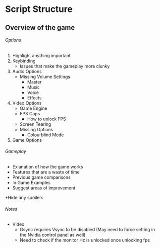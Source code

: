 # Script Structure

## Overview of the game

###### Options

1. Highlight anything important
2. Keybinding
    - Issues that make the gameplay more clunky
3. Audio Options
    - Missing Volume Settings
        - Master
        - Music
        - Voice
        - Effects
4. Video Options
    - Game Engine
    - FPS Caps
        - How to unlock FPS
    - Screen Tearing
    - Missing Options
        - Colourblind Mode
5. Game Options

###### Gameplay

- Exlanation of how the game works
- Features that are a waste of time
- Previous game comparisons
- In Game Examples
- Suggest areas of improvement

*Hide any spoilers

###### Notes

- Video
    - Gsync requires Vsync to be disabled (May need to force setting in the Nvidia control panel as well)
    - Need to check if the monitor Hz is unlocked once unlocking fps
